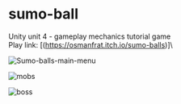 # sumo-ball
Unity unit 4 - gameplay mechanics tutorial game\
Play link: [(https://osmanfrat.itch.io/sumo-balls)]\

![Sumo-balls-main-menu](https://github.com/OsmanFrat/sumo-ball/assets/69113898/f4182d66-7c6d-4862-be25-41bf30185aca)


![mobs](https://github.com/OsmanFrat/sumo-ball/assets/69113898/60a5f5d0-9b83-41e6-a242-f68c15daba9d)


![boss](https://github.com/OsmanFrat/sumo-ball/assets/69113898/211dfff7-e4d1-4fda-8d44-d40a8c88054f)
